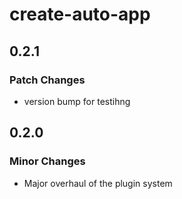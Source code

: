 # create-auto-app

## 0.2.1

### Patch Changes

- version bump for testihng

## 0.2.0

### Minor Changes

- Major overhaul of the plugin system
